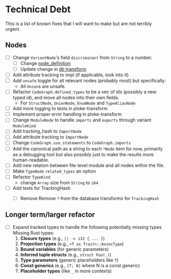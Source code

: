 # Technical Debt

This is a list of known fixes that I will want to make but are not terribly urgent.

## Nodes
 * [ ] Change `VariantNode`'s field `discriminant` from `String` to a number.
    *  [ ] Change [node_definition](/crates/ingest/syn_parser/src/parser/nodes/enums.rs)
    *  [ ] Update change in [db transform](crates/ploke-transform/src/transform/variants.rs)
 * [ ] Add attribute tracking to impl (if applicable, look into it)
 * [ ] Add `unsafe` toggle for all relevant nodes (probably most) but specifically:
    * All `Union`s are unsafe.
 * [ ] Refactor `CodeGraph.defined_types` to be a vec of ids (possibly a new typed id), and move all nodes into their own fields. 
    * For `StructNode`, `UnionNode`, `EnumNode` and `TypeAliasNode`
 * [ ] Add more logging to tests in ploke-transform
 * [ ] Implement proper error handling in ploke-transform
 * [ ] Change `ModuleNode` to handle `imports` and `exports` through variant `ModuleKind`
 * [ ] Add tracking_hash to `ImportNode`
 * [ ] Add attribute tracking to `ImportNode`
 * [ ] Change `CodeGraph.use_statements` to `CodeGraph.imports`
 * [ ] Add the canonical path as a string to each `*Node` item for now, primarily as a debugging tool but also possibly just to make the results more human-readable.
 * [ ] Add new relation between file-level module and all nodes within the file.
 * [ ] Make `TypeNode` `related_types` an option
 * [ ] Refactor `TypeKind`
    * change `Array` size from `String` to `i64`
 * [ ] Add tests for TrackingHash
    * [ ] Remove Remove `?` from the database transforms for `TrackingHash`


## Longer term/larger refactor
* [ ] Expand tracked types to handle the following potentially missing types
  Missing Rust types:
  1. **Closure types** (e.g., `|| -> i32 { ... }`)
  2. **Projection types** (e.g., `<T as Trait>::AssocType`)
  3. **Bound variables** (for generic parameters)
  4. **Inferred tuple structs** (e.g., `struct Foo(_)`)
  5. **Type parameters** (generic placeholders like `T`)
  6. **Const generics** (e.g., `[T; N]` where N is a const generic)
  7. **Placeholder types** (like `_` in more contexts)
